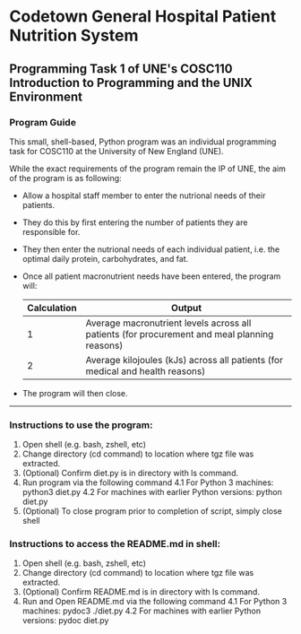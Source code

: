 # Codetown General Hospital Patient Nutrition System

## Programming Task 1 of UNE's COSC110 Introduction to Programming and the UNIX Environment

### Program Guide

This small, shell-based, Python program was an individual programming task for COSC110 at the University of New England (UNE).

While the exact requirements of the program remain the IP of UNE, the aim of the program is as following:
* Allow a hospital staff member to enter the nutrional needs of their patients.
* They do this by first entering the number of patients they are responsible for.
* They then enter the nutrional needs of each individual patient, i.e. the optimal daily protein, carbohydrates, and fat.
* Once all patient macronutrient needs have been entered, the program will:

  | Calculation | Output |
  | ----------- | ------ |
  | 1 | Average macronutrient levels across all patients (for procurement and meal planning reasons) |
  | 2 | Average kilojoules (kJs) across all patients (for medical and health reasons) |

* The program will then close.
---

### Instructions to use the program:

1. Open shell (e.g. bash, zshell, etc)
2. Change directory (cd command) to location where tgz file was extracted.
3. (Optional) Confirm diet.py is in directory with ls command.
4. Run program via the following command
   4.1 For Python 3 machines: python3 diet.py
   4.2 For machines with earlier Python versions: python diet.py
5. (Optional) To close program prior to completion of script, simply close shell

### Instructions to access the README.md in shell:

1. Open shell (e.g. bash, zshell, etc)
2. Change directory (cd command) to location where tgz file was extracted.
3. (Optional) Confirm README.md is in directory with ls command.
4. Run and Open README.md via the following command
   4.1 For Python 3 machines: pydoc3 ./diet.py
   4.2 For machines with earlier Python versions: pydoc diet.py
